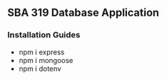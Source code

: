 ## SBA 319 Database Application

### Installation Guides
* npm i express
* npm i mongoose
* npm i dotenv